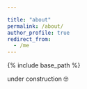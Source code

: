 ```yaml
---

title: "about"
permalink: /about/
author_profile: true
redirect_from:
  - /me
---
```


{% include base_path %}

under construction 🤓
